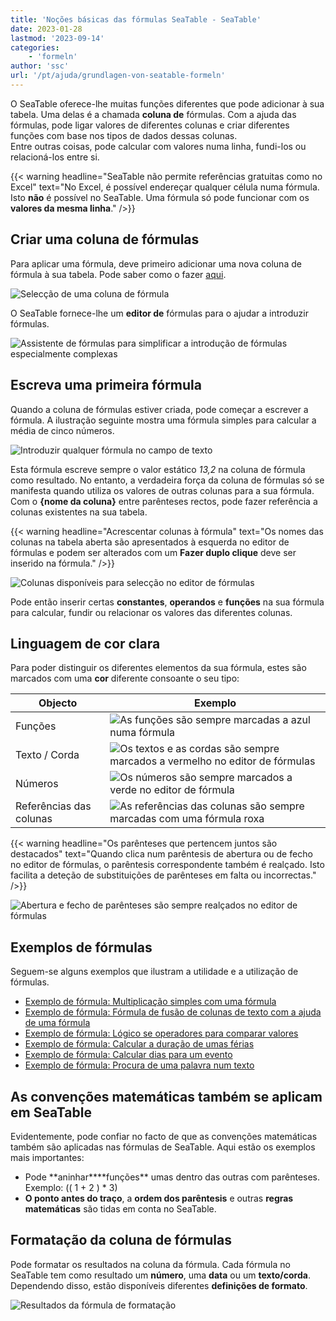 ```yaml
---
title: 'Noções básicas das fórmulas SeaTable - SeaTable'
date: 2023-01-28
lastmod: '2023-09-14'
categories:
    - 'formeln'
author: 'ssc'
url: '/pt/ajuda/grundlagen-von-seatable-formeln'
---
```


O SeaTable oferece-lhe muitas funções diferentes que pode adicionar à sua tabela. Uma delas é a chamada **coluna de** fórmulas. Com a ajuda das fórmulas, pode ligar valores de diferentes colunas e criar diferentes funções com base nos tipos de dados dessas colunas.  
Entre outras coisas, pode calcular com valores numa linha, fundi-los ou relacioná-los entre si.

{{< warning  headline="SeaTable não permite referências gratuitas como no Excel"  text="No Excel, é possível endereçar qualquer célula numa fórmula. Isto **não** é possível no SeaTable. Uma fórmula só pode funcionar com os **valores da mesma linha**." />}}

## Criar uma coluna de fórmulas

Para aplicar uma fórmula, deve primeiro adicionar uma nova coluna de fórmula à sua tabela. Pode saber como o fazer [aqui](https://seatable.io/pt/docs/arbeiten-mit-spalten/hinzufuegen-einer-spalte/).

![Selecção de uma coluna de fórmula](https://seatable.io/wp-content/uploads/2023/01/select-formula-column.png)

O SeaTable fornece-lhe um **editor de** fórmulas para o ajudar a introduzir fórmulas.

![Assistente de fórmulas para simplificar a introdução de fórmulas especialmente complexas](https://seatable.io/wp-content/uploads/2023/01/Formula.wizard.png)

## Escreva uma primeira fórmula

Quando a coluna de fórmulas estiver criada, pode começar a escrever a fórmula. A ilustração seguinte mostra uma fórmula simples para calcular a média de cinco números.

![Introduzir qualquer fórmula no campo de texto](https://seatable.io/wp-content/uploads/2023/01/input-formular.jpg)

Esta fórmula escreve sempre o valor estático _13,2_ na coluna de fórmula como resultado. No entanto, a verdadeira força da coluna de fórmulas só se manifesta quando utiliza os valores de outras colunas para a sua fórmula. Com o **{nome da coluna}** entre parênteses rectos, pode fazer referência a colunas existentes na sua tabela.

{{< warning headline="Acrescentar colunas à fórmula" text="Os nomes das colunas na tabela aberta são apresentados à esquerda no editor de fórmulas e podem ser alterados com um **Fazer duplo clique** deve ser inserido na fórmula." />}}

![Colunas disponíveis para selecção no editor de fórmulas](https://seatable.io/wp-content/uploads/2023/01/columns-in-the-formula-editor.jpg)

Pode então inserir certas **constantes**, **operandos** e **funções** na sua fórmula para calcular, fundir ou relacionar os valores das diferentes colunas.

## Linguagem de cor clara

Para poder distinguir os diferentes elementos da sua fórmula, estes são marcados com uma **cor** diferente consoante o seu tipo:

| Objecto                 | Exemplo                                                                                                                                                 |
| ----------------------- | ------------------------------------------------------------------------------------------------------------------------------------------------------- |
| Funções                 | ![As funções são sempre marcadas a azul numa fórmula](https://seatable.io/wp-content/uploads/2023/01/example-function.png)                              |
| Texto / Corda           | ![Os textos e as cordas são sempre marcados a vermelho no editor de fórmulas](https://seatable.io/wp-content/uploads/2023/01/example-text.png)          |
| Números                 | ![Os números são sempre marcados a verde no editor de fórmula](https://seatable.io/wp-content/uploads/2023/01/example-number.png)                       |
| Referências das colunas | ![As referências das colunas são sempre marcadas com uma fórmula roxa ](https://seatable.io/wp-content/uploads/2023/01/example-reference-to-column.png) |

{{< warning headline="Os parênteses que pertencem juntos são destacados" text="Quando clica num parêntesis de abertura ou de fecho no editor de fórmulas, o parêntesis correspondente também é realçado. Isto facilita a deteção de substituições de parênteses em falta ou incorrectas." />}}

![Abertura e fecho de parênteses são sempre realçados no editor de fórmulas](https://seatable.io/wp-content/uploads/2023/01/example-brackets.png)

## Exemplos de fórmulas

Seguem-se alguns exemplos que ilustram a utilidade e a utilização de fórmulas.

- [Exemplo de fórmula: Multiplicação simples com uma fórmula](https://seatable.io/pt/docs/formeln/formelbeispiel-einfache-multiplikation-mit-einer-formel/)
- [Exemplo de fórmula: Fórmula de fusão de colunas de texto com a ajuda de uma fórmula](https://seatable.io/pt/docs/formeln/formelbeispiel-zusammenfuehren-von-text-spalten-mit-hilfe-einer-formel/)
- [Exemplo de fórmula: Lógico se operadores para comparar valores](https://seatable.io/pt/docs/formeln/formelbeispiel-logische-if-operatoren-zum-vergleichen-von-werten/)
- [Exemplo de fórmula: Calcular a duração de umas férias](https://seatable.io/pt/docs/formeln/formelbeispiel-berechne-die-dauer-eines-urlaubs/)
- [Exemplo de fórmula: Calcular dias para um evento](https://seatable.io/pt/docs/formeln/formelbeispiel-berechne-tage-bis-zu-einem-event/)
- [Exemplo de fórmula: Procura de uma palavra num texto](https://seatable.io/pt/docs/formeln/formelbeispiel-nach-einem-wort-in-einem-text-suchen/)

## As convenções matemáticas também se aplicam em SeaTable

Evidentemente, pode confiar no facto de que as convenções matemáticas também são aplicadas nas fórmulas de SeaTable. Aqui estão os exemplos mais importantes:

- Pode **aninhar\*\***funções\*\* umas dentro das outras com parênteses. Exemplo: (( 1 + 2 ) \* 3)
- **O ponto antes do traço**, a **ordem dos parêntesis** e outras **regras matemáticas** são tidas em conta no SeaTable.

## Formatação da coluna de fórmulas

Pode formatar os resultados na coluna da fórmula. Cada fórmula no SeaTable tem como resultado um **número**, uma **data** ou um **texto/corda**. Dependendo disso, estão disponíveis diferentes **definições de formato**.

![Resultados da fórmula de formatação](https://seatable.io/wp-content/uploads/2023/01/Formatierung-von-Formelergebnissen.jpg)
